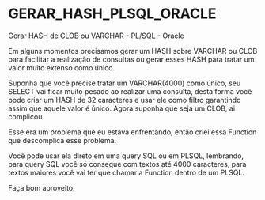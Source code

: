 # GERAR_HASH_PLSQL_ORACLE

Gerar HASH de CLOB ou VARCHAR - PL/SQL - Oracle

Em alguns momentos precisamos gerar um HASH sobre VARCHAR ou CLOB para facilitar a realização de consultas ou gerar esses HASH para tratar um valor muito extenso como único.

Suponha que você precise tratar um VARCHAR(4000) como único, seu SELECT vai ficar muito pesado ao realizar uma consulta, desta forma você pode criar um HASH de 32 caracteres e usar ele como filtro garantindo assim que aquele valor é único. Agora suponha que seja um CLOB, ai complicou.

Esse era um problema que eu estava enfrentando, então criei essa Function que descomplica esse problema.

Você pode usar ela direto em uma query SQL ou em PLSQL, lembrando, para query SQL você só consegue com textos até 4000 caracteres, para textos maiores você vai ter que chamar a Function dentro de um PLSQL.

Faça bom aproveito.
